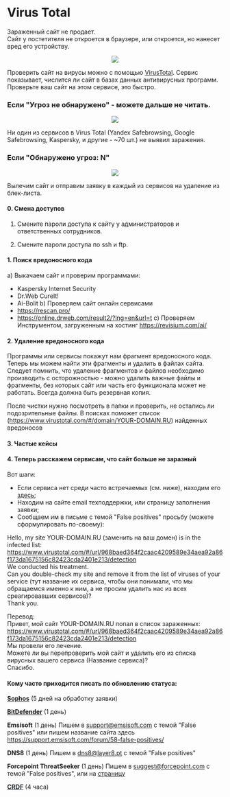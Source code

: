 # Virus Total

Зараженный сайт не продает.  
Сайт у постетителя не откроется в браузере, или откроется, но нанесет вред его устройству.
<p align="center">
  <img src="https://1.downloader.disk.yandex.ru/preview/3553ed75f28f0dacba46a27bbc8de45ae745f7f860a8f190217e4041d117357c/inf/6cc1pmnoLahjlDOT7Ydg3uP3XGbNe8matF6V95BRII4eDRybwR8RGAmQl8Hxw4XBJ19FOu4mSqnVoFTCiHkKEg%3D%3D?uid=31348869&filename=blocked.png">
</p>

Проверить сайт на вирусы можно с помощью <a href="https://www.virustotal.com/ru/">VirusTotal</a>. 
Сервис показывает, числится ли сайт в базах данных антивирусных программ.   
Проверьте ваш сайт на этом сервисе, это быстро.

### Если "Угроз не обнаружено" - можете дальше не читать.
<p align="center">
  <img src="http://atomicdocs.dev2.travelline.ru/resources/images/virus-total/virus-total-after.jpg">
</p>
Ни один из сервисов в Virus Total (Yandex Safebrowsing, Google Safebrowsing, Kaspersky, и другие - ~70 шт.) не выявил заражения.  


### Если "Обнаружено угроз: N"
<p align="center">
  <img src="http://atomicdocs.dev2.travelline.ru/resources/images/virus-total/virus-total-before.jpg">
</p>
Вылечим сайт и отправим заявку в каждый из сервисов на удаление из блек-листа.

#### 0. Смена доступов
 1) Смените пароли доступа к сайту у администраторов и ответственных сотрудников.

 2) Смените пароли доступа по ssh и ftp.
 
#### 1. Поиск вредоносного кода
a) Выкачаем сайт и проверим программами:

- Kaspersky Internet Security
- Dr.Web CureIt!
- Ai-Bolit
b) Проверяем сайт онлайн сервисами
- https://rescan.pro/
- https://online.drweb.com/result2/?lng=en&url=t
c) Проверяем Инструментом, загруженным на хостинг https://revisium.com/ai/

#### 2. Удаление вредоносного кода
Программы или сервисы покажут нам фрагмент вредоносного кода. Теперь мы можем найти эти фрагменты и удалить в файлах сайта.
Следует помнить, что удаление фрагментов и файлов необходимо производить с осторожностью - можно удалить важные файлы и фрагменты, без которых сайт или часть его функционала может не работать. Всегда должна быть резервная копия.

После чистки нужно посмотреть в папки и проверить, не остались ли подозрительные файлы.
В поисках поможет список (https://www.virustotal.com/#/domain/YOUR-DOMAIN.RU) найденных вредоносов 

#### 3. Частые кейсы


#### 4. Теперь расскажем сервисам, что сайт больше не заразный

Вот шаги:
- Если сервиса нет среди часто встречаемых (см. ниже), находим его <a href="https://support.virustotal.com/hc/en-us/articles/115002146809-Contributors)">здесь</a>;
- Находим на сайте email техподдержки, или страницу заполнения заявки;
- Сообщаем им в письме с темой "False positives" просьбу (можете сформулировать по-своему):

Hello, my site YOUR-DOMAIN.RU (заменить на ваш домен) is in the infected list:  
https://www.virustotal.com/#/url/968baed364f2caac4209589e34aea92a86f173da1675156c82423cda2401e213/detection  
We conducted his treatment.  
Can you double-check my site and remove it from the list of viruses of your service (тут название их сервиса, чтобы они понимали, что мы обращаемся именно к ним, а не просим удалить нас из всех среагировавших сервисов)?  
Thank you.

Перевод:  
Привет, мой сайт YOUR-DOMAIN.RU попал в список зараженных:  
https://www.virustotal.com/#/url/968baed364f2caac4209589e34aea92a86f173da1675156c82423cda2401e213/detection    
Мы провели его лечение.  
Можете ли вы перепроверить мой сайт и удалить его из списка вирусных вашего сервиса (Название сервиса)?  
Спасибо.  

#### Кому часто приходится писать по обновлению статуса:

<b><a href="https://secure2.sophos.com/en-us/support/submit-a-sample.aspx">Sophos</a></b> (5 дней на обработку заявки)

<b><a href="https://www.bitdefender.com/submit/">BitDefender</a></b> (1 день)

<b>Emsisoft</b> (1 день) Пишем в support@emsisoft.com с темой "False positives"
или пишем название сайта здесь https://support.emsisoft.com/forum/58-false-positives/

<b>DNS8</b> (1 день) Пишем в dns8@layer8.pt с темой "False positives"

<b>Forcepoint ThreatSeeker</b> (1 день) Пишем в suggest@forcepoint.com с темой "False positives", или на 
<a href="https://www.facebook.com/ForcepointLLC">страницу</a>

<b><a href="https://threatcenter.crdf.fr/false_positive.html" style="color:#24292e;">CRDF</a></b> (4 часа)


